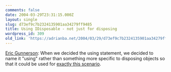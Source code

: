 ```yaml
---
comments: false
date: 2004-03-29T23:31:15.000Z
layout: single
slug: d73ef9c7b2324135901aa34279ff9485
title: Using IDisposable - not just for disposing
wordpress_id: 309
old_link: 'https://adrianba.net/2004/03/29/d73ef9c7b2324135901aa34279ff9485/'
---
```

[
Eric Gunnerson](http://blogs.msdn.com/ericgu/archive/2004/03/28/100872.aspx): When we decided the using statement, we decided
to name it "using" rather than something more specific to disposing
objects so that it could be used for
[exactly
this scenario](http://www.interact-sw.co.uk/iangblog/2004/03/23/locking).
